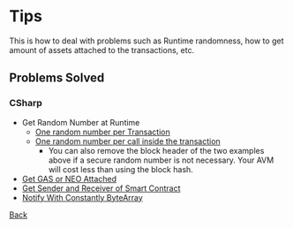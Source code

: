 # Tips

This is how to deal with problems such as Runtime randomness, how to get amount of assets attached to the transactions, etc.

## Problems Solved

### CSharp
 - Get Random Number at Runtime
    - [One random number per Transaction](GetRandomNumberFromEachTx.cs)
    - [One random number per call inside the transaction](GetRandomNumberFromEachCall.cs)
        - You can also remove the block header of the two examples above if a secure random number is not necessary. Your AVM will cost less than using the block hash.
 - [Get GAS or NEO Attached](GetGASorNEOAttached.cs)
 - [Get Sender and Receiver of Smart Contract](SenderAndReceiver.cs)
 - [Notify With Constantly ByteArray](NotifyWithByteArray.cs)
 
[Back](../SmartContract.md)